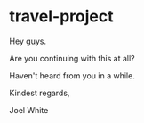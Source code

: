 # travel-project
Hey guys.

Are you continuing with this at all?

Haven't heard from you in a while.

Kindest regards,

Joel White
